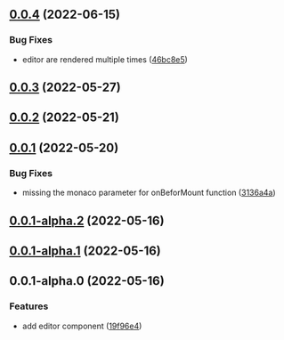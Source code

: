 ## [0.0.4](https://github.com/imguolao/monaco-vue/compare/v0.0.2...v0.0.4) (2022-06-15)


### Bug Fixes

* editor are rendered multiple times ([46bc8e5](https://github.com/imguolao/monaco-vue/commit/46bc8e5f9b39ddac5d296f34b5e88e4b8aeb8bc0))



## [0.0.3](https://github.com/imguolao/monaco-vue/compare/v0.0.2...v0.0.3) (2022-05-27)



## [0.0.2](https://github.com/imguolao/monaco-vue/compare/v0.0.1...v0.0.2) (2022-05-21)



## [0.0.1](https://github.com/imguolao/monaco-vue/compare/v0.0.1-alpha.2...v0.0.1) (2022-05-20)


### Bug Fixes

* missing the monaco parameter for onBeforMount function ([3136a4a](https://github.com/imguolao/monaco-vue/commit/3136a4aa2e00132926cab15d7971c51b518d16b0))



## [0.0.1-alpha.2](https://github.com/imguolao/monaco-vue/compare/v0.0.1-alpha.1...v0.0.1-alpha.2) (2022-05-16)



## [0.0.1-alpha.1](https://github.com/imguolao/monaco-vue/compare/v0.0.1-alpha.0...v0.0.1-alpha.1) (2022-05-16)



## 0.0.1-alpha.0 (2022-05-16)


### Features

* add editor component ([19f96e4](https://github.com/imguolao/monaco-vue/commit/19f96e46c69358ceba8baf829de48cf90cf86e49))



